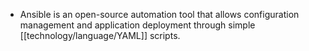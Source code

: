 - Ansible is an open-source automation tool that allows configuration management and application deployment through simple [[technology/language/YAML]] scripts.
